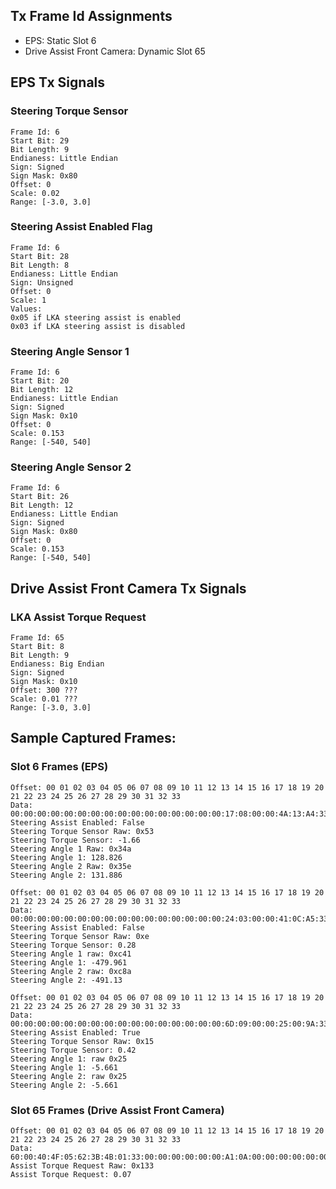 ## Tx Frame Id Assignments
- EPS: Static Slot 6 
- Drive Assist Front Camera: Dynamic Slot 65


## EPS Tx Signals
### Steering Torque Sensor
```
Frame Id: 6
Start Bit: 29
Bit Length: 9
Endianess: Little Endian
Sign: Signed
Sign Mask: 0x80
Offset: 0
Scale: 0.02
Range: [-3.0, 3.0]
```

### Steering Assist Enabled Flag
```
Frame Id: 6
Start Bit: 28
Bit Length: 8
Endianess: Little Endian
Sign: Unsigned
Offset: 0
Scale: 1
Values: 
0x05 if LKA steering assist is enabled
0x03 if LKA steering assist is disabled
```

### Steering Angle Sensor 1
```
Frame Id: 6
Start Bit: 20
Bit Length: 12
Endianess: Little Endian
Sign: Signed
Sign Mask: 0x10
Offset: 0
Scale: 0.153
Range: [-540, 540]
```

### Steering Angle Sensor 2
```
Frame Id: 6
Start Bit: 26
Bit Length: 12
Endianess: Little Endian
Sign: Signed
Sign Mask: 0x80
Offset: 0
Scale: 0.153
Range: [-540, 540]
```

## Drive Assist Front Camera Tx Signals
### LKA Assist Torque Request
```
Frame Id: 65
Start Bit: 8
Bit Length: 9
Endianess: Big Endian
Sign: Signed
Sign Mask: 0x10
Offset: 300 ???
Scale: 0.01 ???
Range: [-3.0, 3.0]
```

## Sample Captured Frames:
### Slot 6 Frames (EPS)
```
Offset: 00 01 02 03 04 05 06 07 08 09 10 11 12 13 14 15 16 17 18 19 20 21 22 23 24 25 26 27 28 29 30 31 32 33
Data:   00:00:00:00:00:00:00:00:00:00:00:00:00:00:00:00:17:08:00:00:4A:13:A4:33:D8:38:5E:83:03:53:80:00:00:70
Steering Assist Enabled: False
Steering Torque Sensor Raw: 0x53
Steering Torque Sensor: -1.66
Steering Angle 1 Raw: 0x34a 
Steering Angle 1: 128.826 
Steering Angle 2 Raw: 0x35e 
Steering Angle 2: 131.886

Offset: 00 01 02 03 04 05 06 07 08 09 10 11 12 13 14 15 16 17 18 19 20 21 22 23 24 25 26 27 28 29 30 31 32 33
Data:   00:00:00:00:00:00:00:00:00:00:00:00:00:00:00:00:24:03:00:00:41:0C:A5:33:3A:33:8A:0C:03:0E:00:00:00:70 
Steering Assist Enabled: False
Steering Torque Sensor Raw: 0xe
Steering Torque Sensor: 0.28
Steering Angle 1 raw: 0xc41 
Steering Angle 1: -479.961 
Steering Angle 2 raw: 0xc8a 
Steering Angle 2: -491.13

Offset: 00 01 02 03 04 05 06 07 08 09 10 11 12 13 14 15 16 17 18 19 20 21 22 23 24 25 26 27 28 29 30 31 32 33
Data:   00:00:00:00:00:00:00:00:00:00:00:00:00:00:00:00:6D:09:00:00:25:00:9A:33:56:39:25:00:05:15:00:00:00:70 
Steering Assist Enabled: True
Steering Torque Sensor Raw: 0x15 
Steering Torque Sensor: 0.42 
Steering Angle 1: raw 0x25 
Steering Angle 1: -5.661 
Steering Angle 2: raw 0x25 
Steering Angle 2: -5.661
```
### Slot 65 Frames (Drive Assist Front Camera)
```
Offset: 00 01 02 03 04 05 06 07 08 09 10 11 12 13 14 15 16 17 18 19 20 21 22 23 24 25 26 27 28 29 30 31 32 33
Data:   60:00:40:4F:05:62:3B:4B:01:33:00:00:00:00:00:00:A1:0A:00:00:00:00:00:00:00:00:00:00:00:00:00:00:00:E0 
Assist Torque Request Raw: 0x133
Assist Torque Request: 0.07
```


